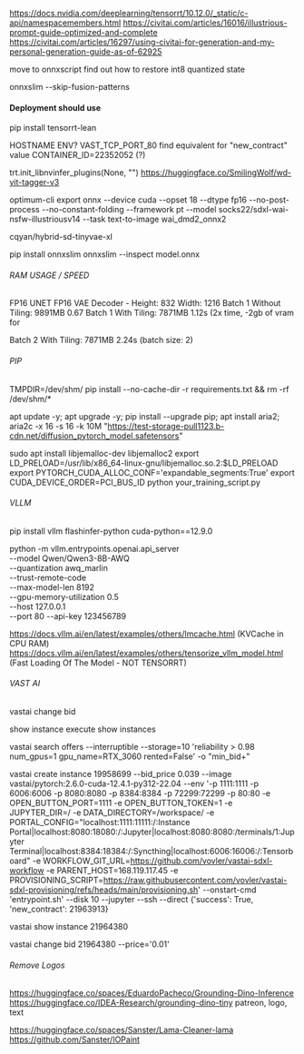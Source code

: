 https://docs.nvidia.com/deeplearning/tensorrt/10.12.0/_static/c-api/namespacemembers.html
https://civitai.com/articles/16016/illustrious-prompt-guide-optimized-and-complete
https://civitai.com/articles/16297/using-civitai-for-generation-and-my-personal-generation-guide-as-of-62925


move to onnxscript
find out how to restore int8 quantized state


onnxslim --skip-fusion-patterns

#### Deployment should use #####
pip install tensorrt-lean

HOSTNAME ENV?
VAST_TCP_PORT_80
find equivalent for "new_contract" value
CONTAINER_ID=22352052 (?)

trt.init_libnvinfer_plugins(None, "")
https://huggingface.co/SmilingWolf/wd-vit-tagger-v3

optimum-cli export onnx --device cuda --opset 18 --dtype fp16 --no-post-process --no-constant-folding --framework pt --model socks22/sdxl-wai-nsfw-illustriousv14 --task text-to-image wai_dmd2_onnx2

cqyan/hybrid-sd-tinyvae-xl

pip install onnxslim
onnxslim --inspect model.onnx

###### RAM USAGE / SPEED #######
FP16 UNET FP16 VAE Decoder - Height: 832  Width: 1216
Batch 1 Without Tiling: 9891MB 0.67
Batch 1 With Tiling: 7871MB 1.12s (2x time, -2gb of vram for

Batch 2 With Tiling: 7871MB 2.24s (batch size: 2)

###### PIP ######
TMPDIR=/dev/shm/ pip install --no-cache-dir -r requirements.txt && rm -rf /dev/shm/*

apt update -y; apt upgrade -y;
pip install --upgrade pip;
apt install aria2;
aria2c -x 16 -s 16 -k 10M "https://test-storage-pull1123.b-cdn.net/diffusion_pytorch_model.safetensors"


sudo apt install libjemalloc-dev libjemalloc2
export LD_PRELOAD=/usr/lib/x86_64-linux-gnu/libjemalloc.so.2:$LD_PRELOAD
export PYTORCH_CUDA_ALLOC_CONF='expandable_segments:True'
export CUDA_DEVICE_ORDER=PCI_BUS_ID
python your_training_script.py

###### VLLM ######

pip install vllm flashinfer-python cuda-python==12.9.0

python -m vllm.entrypoints.openai.api_server \
    --model Qwen/Qwen3-8B-AWQ \
    --quantization awq_marlin \
    --trust-remote-code \
    --max-model-len 8192 \
    --gpu-memory-utilization 0.5 \
    --host 127.0.0.1 \
    --port 80
    --api-key 123456789
	
https://docs.vllm.ai/en/latest/examples/others/lmcache.html (KVCache in CPU RAM)
https://docs.vllm.ai/en/latest/examples/others/tensorize_vllm_model.html (Fast Loading Of The Model - NOT TENSORRT)

###### VAST AI ######
vastai change bid

show instance
execute
show instances

vastai search offers --interruptible --storage=10 'reliability > 0.98 num_gpus=1 gpu_name=RTX_3060 rented=False' -o "min_bid+"



vastai create instance 19958699 --bid_price 0.039 --image vastai/pytorch:2.6.0-cuda-12.4.1-py312-22.04 --env '-p 1111:1111 -p 6006:6006 -p 8080:8080 -p 8384:8384 -p 72299:72299 -p 80:80 -e OPEN_BUTTON_PORT=1111 -e OPEN_BUTTON_TOKEN=1 -e JUPYTER_DIR=/ -e DATA_DIRECTORY=/workspace/ -e PORTAL_CONFIG="localhost:1111:11111:/:Instance Portal|localhost:8080:18080:/:Jupyter|localhost:8080:8080:/terminals/1:Jupyter Terminal|localhost:8384:18384:/:Syncthing|localhost:6006:16006:/:Tensorboard" -e WORKFLOW_GIT_URL=https://github.com/vovler/vastai-sdxl-workflow -e PARENT_HOST=168.119.117.45 -e PROVISIONING_SCRIPT=https://raw.githubusercontent.com/vovler/vastai-sdxl-provisioning/refs/heads/main/provisioning.sh' --onstart-cmd 'entrypoint.sh' --disk 10 --jupyter --ssh --direct
{'success': True, 'new_contract': 21963913}

vastai show instance 21964380

vastai change bid 21964380 --price='0.01'


###### Remove Logos ######
https://huggingface.co/spaces/EduardoPacheco/Grounding-Dino-Inference
https://huggingface.co/IDEA-Research/grounding-dino-tiny
patreon, logo, text

https://huggingface.co/spaces/Sanster/Lama-Cleaner-lama
https://github.com/Sanster/IOPaint